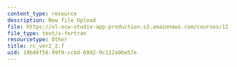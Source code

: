 ```yaml
---
content_type: resource
description: New file Upload
file: https://ol-ocw-studio-app-production.s3.amazonaws.com/courses/12-811-tropical-meteorology-spring-2011/19b46f5699f0ccbd69929c112a96e57e_rc_ver2_2.f
file_type: text/x-fortran
resourcetype: Other
title: rc_ver2_2.f
uid: 19b46f56-99f0-ccbd-6992-9c112a96e57e
---
```

